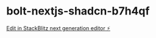 # bolt-nextjs-shadcn-b7h4qf

[Edit in StackBlitz next generation editor ⚡️](https://stackblitz.com/~/github.com/donramon77/bolt-nextjs-shadcn-b7h4qf)